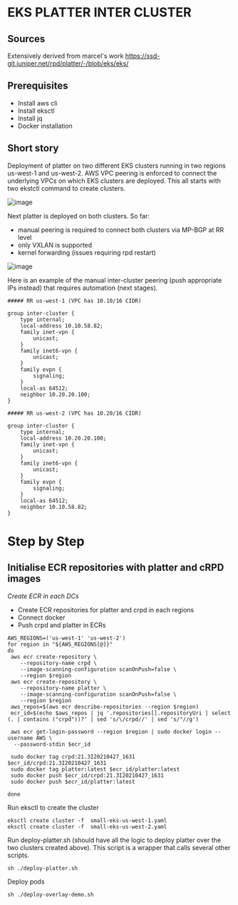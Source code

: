 # EKS PLATTER INTER CLUSTER

## Sources

Extensively derived from marcel's work
https://ssd-git.juniper.net/rpd/platter/-/blob/eks/eks/

## Prerequisites

- Install aws cli
- Install eksctl
- Install jq
- Docker installation

## Short story

Deployment of platter on two different EKS clusters running in two regions us-west-1 and us-west-2. 
AWS VPC peering is enforced to connect the underlying VPCs on which EKS clusters are deployed. 
This all starts with two ekstctl command to create clusters.

![image](https://user-images.githubusercontent.com/21667569/125673627-3a7e27a5-ee69-44f0-a8b2-1d60bd33e361.png)

Next platter is deployed on both clusters.
So far:
- manual peering is required to connect both clusters via MP-BGP at RR level
- only VXLAN is supported 
- kernel forwarding (issues requiring rpd restart)

![image](https://user-images.githubusercontent.com/21667569/125674512-7cfaec61-6e57-4a7c-afa9-ca272a3c94b1.png)

Here is an example of the manual inter-cluster peering (push appropriate IPs instead) that requires automation (next stages).

```
##### RR us-west-1 (VPC has 10.10/16 CIDR)

group inter-cluster {
    type internal;
    local-address 10.10.58.82;
    family inet-vpn {
        unicast;
    }
    family inet6-vpn {
        unicast;
    }
    family evpn {
        signaling;
    }
    local-as 64512;
    neighbor 10.20.20.100;
}

##### RR us-west-2 (VPC has 10.20/16 CIDR)

group inter-cluster {
    type internal;
    local-address 10.20.20.100;
    family inet-vpn {
        unicast;
    }
    family inet6-vpn {
        unicast;
    }
    family evpn {
        signaling;
    }
    local-as 64512;
    neighbor 10.10.58.82;
}
```


# Step by Step

## Initialise ECR repositories with platter and cRPD images 

*Create ECR in each DCs*

- Create ECR repositories for platter and crpd in each regions
- Connect docker 
- Push crpd and platter in ECRs

```
AWS_REGIONS=('us-west-1' 'us-west-2')
for region in "${AWS_REGIONS[@]}"
do
 aws ecr create-repository \
    --repository-name crpd \
    --image-scanning-configuration scanOnPush=false \
    --region $region
 aws ecr create-repository \
    --repository-name platter \
    --image-scanning-configuration scanOnPush=false \
    --region $region
 aws_repos=$(aws ecr describe-repositories --region $region)
 ecr_id=$(echo $aws_repos | jq '.repositories[].repositoryUri | select (. | contains ("crpd"))?' | sed 's/\/crpd//' | sed 's/"//g')

 aws ecr get-login-password --region $region | sudo docker login --username AWS \
  --password-stdin $ecr_id
 
 sudo docker tag crpd:21.3I20210427_1631 $ecr_id/crpd:21.3I20210427_1631
 sudo docker tag platter:latest $ecr_id/platter:latest
 sudo docker push $ecr_id/crpd:21.3I20210427_1631
 sudo docker push $ecr_id/platter:latest

done
```

Run eksctl to create the cluster
```
eksctl create cluster -f  small-eks-us-west-1.yaml
eksctl create cluster -f  small-eks-us-west-2.yaml
```
Run deploy-platter.sh (should have all the logic to deploy platter over the two clusters created above). This script is a wrapper that calls several other scripts.

```
sh ./deploy-platter.sh 
```
Deploy pods
```
sh ./deploy-overlay-demo.sh 
```



